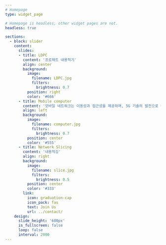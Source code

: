 ```yaml
---
# Homepage
type: widget_page

# Homepage is headless, other widget pages are not.
headless: true

sections:
  - block: slider
    content:
      slides:
      - title: LDPC 
        content: '프로제트 내용적기'
        align: center
        background:
          image:
            filename: LDPC.jpg
            filters:
              brightness: 0.7
          position: right
          color: '#666'
      - title: Mobile computer
        content: '모바일 네트워크는 이동성과 접근성을 제공하며, 5G 기술의 발전으로 빠르고 효율적인 통신을 가능하게 하여 미래의 네트워크 혁신을 이끌고 있습니다.'
        align: left
        background:
          image:
            filename: computer.jpg
            filters:
              brightness: 0.7
          position: center
          color: '#555'
      - title: Network Slicing
        content: '내용적깅'
        align: right
        background:
          image:
            filename: slice.jpg
            filters:
              brightness: 0.5
          position: center
          color: '#333'
        link:
          icon: graduation-cap
          icon_pack: fas
          text: Join Us
          url: ../contact/
    design:
      slide_height: '600px' 
      is_fullscreen: false
      loop: false
      interval: 2000
---
```

